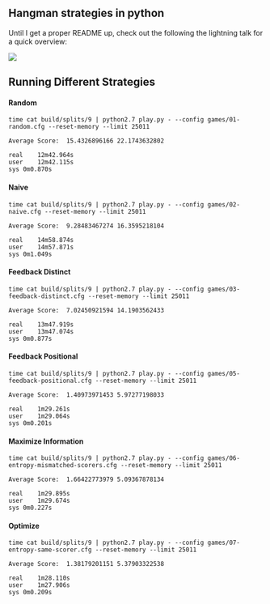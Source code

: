 ## Hangman strategies in python

Until I get a proper README up, check out the following the lightning talk for a quick overview:

<a href="https://www.youtube.com/watch?v=dSSNLyaZBUU">
<img src="https://cloud.githubusercontent.com/assets/4130/2675446/19b8c5ee-c119-11e3-9dac-7a2f40ce0453.png"/>
</a>

## Running Different Strategies


#### Random

```
time cat build/splits/9 | python2.7 play.py - --config games/01-random.cfg --reset-memory --limit 25011
```

```
Average Score:  15.4326896166 22.1743632802

real	12m42.964s
user	12m42.115s
sys	0m0.870s
```

#### Naive

```
time cat build/splits/9 | python2.7 play.py - --config games/02-naive.cfg --reset-memory --limit 25011
```


```
Average Score:  9.28483467274 16.3595218104

real	14m58.874s
user	14m57.871s
sys	0m1.049s
```

#### Feedback Distinct

```
time cat build/splits/9 | python2.7 play.py - --config games/03-feedback-distinct.cfg --reset-memory --limit 25011
```

```
Average Score:  7.02450921594 14.1903562433

real	13m47.919s
user	13m47.074s
sys	0m0.877s
```

#### Feedback Positional

```
time cat build/splits/9 | python2.7 play.py - --config games/05-feedback-positional.cfg --reset-memory --limit 25011
```

```
Average Score:  1.40973971453 5.97277198033

real	1m29.261s
user	1m29.064s
sys	0m0.201s
```

#### Maximize Information

```
time cat build/splits/9 | python2.7 play.py - --config games/06-entropy-mismatched-scorers.cfg --reset-memory --limit 25011
```

```
Average Score:  1.66422773979 5.09367878134

real	1m29.895s
user	1m29.674s
sys	0m0.227s
```

#### Optimize

```
time cat build/splits/9 | python2.7 play.py - --config games/07-entropy-same-scorer.cfg --reset-memory --limit 25011
```

```
Average Score:  1.38179201151 5.37903322538

real	1m28.110s
user	1m27.906s
sys	0m0.209s
```
